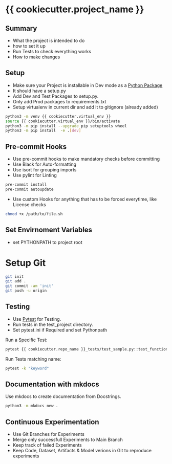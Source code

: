 # {{ cookiecutter.project_name }}

## Summary
* What the project is intended to do 
* how to set it up 
* Run Tests to check everything works
* How to make changes 


## Setup
* Make sure your Project is installable in Dev mode as a [Python Package](https://towardsdatascience.com/setuptools-python-571e7d5500f2)
* It should have a setup.py
* Add Dev and Test Packages to setup.py. 
* Only add Prod packages to requirements.txt
* Setup virtualenv in current dir and add it to gitignore (already added)
```bash
python3 -m venv {{ cookiecutter.virtual_env }}
source {{ cookiecutter.virtual_env }}/bin/activate
python3 -m pip install --upgrade pip setuptools wheel
python3 -m pip install  -e .[dev]
```

## Pre-commit Hooks
* Use pre-commit hooks to make mandatory checks before committing
* Use Black for Auto-formatting
* Use isort for grouping imports
* Use pylint for Linting
```bash
pre-commit install
pre-commit autoupdate
```
* Use custom Hooks for anything that has to be forced everytime, like License checks
```bash
chmod +x /path/to/file.sh
```

## Set Envirnoment Variables
* set PYTHONPATH to project root


# Setup Git
```bash 
git init
git add .
git commit -am 'init'
git push -u origin
```

## Testing
* Use [Pytest](https://towardsdatascience.com/pytest-with-marking-mocking-and-fixtures-in-10-minutes-678d7ccd2f70) for Testing. 
* Run tests in the test_project directory.
* Set pytest.ini if Required and set Pythonpath

Run a Specific Test:
```bash
pytest {{ cookiecutter.repo_name }}_tests/test_sample.py::test_function_one -n <number of workers> 
```
Run Tests matching name:
```bash
pytest -k "keyword" 
```

## Documentation with mkdocs
Use mkdocs to create documentation from Docstrings.
```bash
python3 -m mkdocs new .
```

## Continuous Experimentation
* Use Git Branches for Experiments
* Merge only successfull Experiments to Main Branch
* Keep track of failed Experiments
* Keep Code, Dataset, Artifacts & Model verions in Git to reproduce experiments
